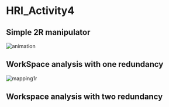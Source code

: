 # HRI_Activity4

## Simple 2R manipulator 
![animation](https://github.com/user-attachments/assets/1a42e59f-d0ce-4458-86df-d1969f81f6a8)

## WorkSpace analysis with one redundancy

![mapping1r](https://github.com/user-attachments/assets/4395c53b-248c-4ef8-ad66-8bc0486a78e6)

## Workspace analysis with two redundancy

